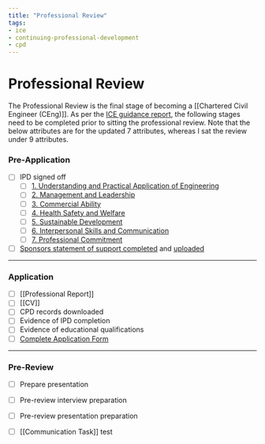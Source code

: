 ```yaml
---
title: "Professional Review"
tags: 
- ice
- continuing-professional-development
- cpd
---
```

# Professional Review
The Professional Review is the final stage of becoming a [[Chartered Civil Engineer (CEng)]]. As per the [ICE guidance report](https://www.ice.org.uk/download-centre/professional-review-guidance/), the following stages need to be completed prior to sitting the professional review. Note that the below attributes are for the updated 7 attributes, whereas I sat the review under 9 attributes.

### Pre-Application
- [ ] IPD signed off
	- [ ] [1. Understanding and Practical Application of Engineering](notes/Civil%20Engineering%20MOC/Professional%20Review%20MOC/1.%20Understanding%20and%20Practical%20Application%20of%20Engineering.md)
	- [ ] [2. Management and Leadership](notes/Civil%20Engineering%20MOC/Professional%20Review%20MOC/2.%20Management%20and%20Leadership.md)
	- [ ] [3. Commercial Ability](notes/Civil%20Engineering%20MOC/Professional%20Review%20MOC/3.%20Commercial%20Ability.md)
	- [ ] [4. Health Safety and Welfare](notes/Civil%20Engineering%20MOC/Professional%20Review%20MOC/4.%20Health%20Safety%20and%20Welfare.md)
	- [ ] [5. Sustainable Development](notes/Civil%20Engineering%20MOC/Professional%20Review%20MOC/5.%20Sustainable%20Development.md)
	- [ ] [6. Interpersonal Skills and Communication](notes/Civil%20Engineering%20MOC/Professional%20Review%20MOC/6.%20Interpersonal%20Skills%20and%20Communication.md)
	- [ ] [7. Professional Commitment](notes/Civil%20Engineering%20MOC/Professional%20Review%20MOC/7.%20Professional%20Commitment.md)
- [ ] [Sponsors statement of support completed](https://www.ice.org.uk/download-centre/sponsor-s-statement-of-support/) and [uploaded](https://reviews.ice.org.uk/upload/UploadApplication)

---
### Application
- [ ] [[Professional Report]]
- [ ] [[CV]]
- [ ] CPD records downloaded
- [ ] Evidence of IPD completion
- [ ] Evidence of educational qualifications
- [ ] [Complete Application Form](https://www.ice.org.uk/download-centre/professional-review-application-form/)

---
### Pre-Review
- [ ] Prepare presentation
- [ ] Pre-review interview preparation
- [ ] Pre-review presentation preparation
- [ ] [[Communication Task]] test


